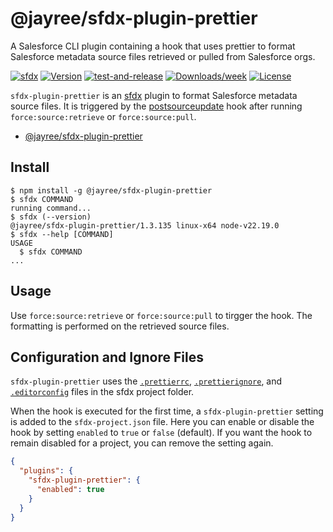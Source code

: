 # @jayree/sfdx-plugin-prettier

A Salesforce CLI plugin containing a hook that uses prettier to format Salesforce metadata source files retrieved or pulled from Salesforce orgs.

[![sfdx](https://img.shields.io/badge/cli-sfdx-brightgreen.svg)](https://developer.salesforce.com/tools/sfdxcli)
[![Version](https://img.shields.io/npm/v/@jayree/sfdx-plugin-prettier.svg)](https://npmjs.org/package/@jayree/sfdx-plugin-prettier)
[![test-and-release](https://github.com/jayree/sfdx-plugin-prettier/actions/workflows/release.yml/badge.svg)](https://github.com/jayree/sfdx-plugin-prettier/actions/workflows/release.yml)
[![Downloads/week](https://img.shields.io/npm/dw/@jayree/sfdx-plugin-prettier.svg)](https://npmjs.org/package/@jayree/sfdx-plugin-prettier)
[![License](https://img.shields.io/npm/l/@jayree/sfdx-plugin-prettier.svg)](https://github.com/jayree-plugins/sfdx-plugin-prettier/blob/main/package.json)


`sfdx-plugin-prettier` is an [sfdx](https://developer.salesforce.com/tools/sfdxcli) plugin to format Salesforce metadata source files. It is triggered by the [postsourceupdate](https://github.com/forcedotcom/cli/blob/master/releasenotes/README.md#4950-august-6-2020) hook after running `force:source:retrieve` or `force:source:pull`.

<!-- toc -->
* [@jayree/sfdx-plugin-prettier](#jayreesfdx-plugin-prettier)
<!-- tocstop -->

## Install

<!-- usage -->
```sh-session
$ npm install -g @jayree/sfdx-plugin-prettier
$ sfdx COMMAND
running command...
$ sfdx (--version)
@jayree/sfdx-plugin-prettier/1.3.135 linux-x64 node-v22.19.0
$ sfdx --help [COMMAND]
USAGE
  $ sfdx COMMAND
...
```
<!-- usagestop -->

## Usage

Use `force:source:retrieve` or `force:source:pull` to tirgger the hook. The formatting is performed on the retrieved source files.

## Configuration and Ignore Files

`sfdx-plugin-prettier` uses the [`.prettierrc`](https://prettier.io/docs/en/configuration), [`.prettierignore`](https://prettier.io/docs/en/ignore#ignoring-files), and [`.editorconfig`](http://editorconfig.org/) files in the sfdx project folder.

When the hook is executed for the first time, a `sfdx-plugin-prettier` setting is added to the `sfdx-project.json` file. Here you can enable or disable the hook by setting `enabled` to `true` or `false` (default). If you want the hook to remain disabled for a project, you can remove the setting again.

```json
{
  "plugins": {
    "sfdx-plugin-prettier": {
      "enabled": true
    }
  }
}
```
